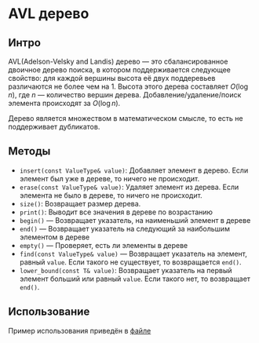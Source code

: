 # AVL дерево
## Интро
AVL(Adelson-Velsky and Landis) дерево — это сбалансированное двоичное дерево поиска, в котором поддерживается следующее свойство: для каждой вершины высота её двух поддеревьев различаются не более чем на 1. Высота этого
дерева составляет $O(\log n)$, где $n$ — количество вершин дерева. Добавление/удаление/поиск элемента происходят за $O(\log n)$.

Дерево является множеством в математическом смысле, то есть не поддерживает дубликатов.

## Методы
  - `insert(const ValueType& value)`: Добавляет элемент в дерево. Если элемент был уже в дереве, то ничего не происходит.
  - `erase(const ValueType& value)`: Удаляет элемент из дерева. Если элемента не было в дереве, то ничего не происходит.
  - `size()`: Возвращает размер дерева.
  - `print()`: Выводит все значения в дереве по возрастанию
  - `begin()` — Возвращает указатель, на наименьший элемент в дереве
  - `end()` — Возвращает указатель на следующий за наибольшим элементом в дереве
  - `empty()` — Проверяет, есть ли элементы в дереве
  - `find(const ValueType& value)` — Возвращает указатель на элемент, равный `value`. Если такого не существует, то возвращается `end()`.
  -  `lower_bound(const T& value)`: Возвращает указатель на первый элемент больший или равный `value`. Если такого нет, то возвращает `end()`.


## Использование

Пример использования приведён в [файле](/test.cpp)
